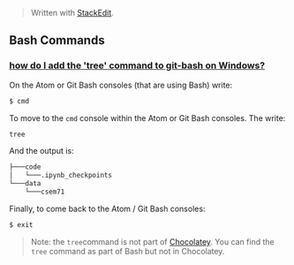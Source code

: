 > Written with [StackEdit](https://stackedit.io/).

## Bash Commands

### [how do I add the 'tree' command to git-bash on Windows?](https://superuser.com/questions/531592/how-do-i-add-the-tree-command-to-git-bash-on-windows)

On the Atom or Git Bash consoles (that are using Bash) write:

```bash
$ cmd
```
To move to the `cmd` console within the Atom or Git Bash consoles.  The write:

```bash
tree
```
And the output is:
```bash
├───code
│   └───.ipynb_checkpoints
└───data
    └───csem71
```
Finally, to come back to the Atom / Git Bash consoles:
```bash
$ exit
```
> Note: the `tree`command is not part of [Chocolatey](https://chocolatey.org/). You can find the `tree` command as part of Bash but not in Chocolatey. 

<!--stackedit_data:
eyJoaXN0b3J5IjpbLTE5Njk5Mjg0NTldfQ==
-->